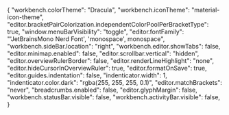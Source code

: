 { "workbench.colorTheme": "Dracula", "workbench.iconTheme":
"material-icon-theme",
"editor.bracketPairColorization.independentColorPoolPerBracketType": true,
"window.menuBarVisibility": "toggle", 
"editor.fontFamily": "'JetBrainsMono Nerd Font', 'monospace', monospace", 
"workbench.sideBar.location": "right",
"workbench.editor.showTabs": false, 
"editor.minimap.enabled": false,
"editor.scrollbar.vertical": "hidden", 
"editor.overviewRulerBorder": false,
"editor.renderLineHighlight": "none", 
"editor.hideCursorInOverviewRuler": true,
"editor.formatOnSave": true,
"editor.guides.indentation": false,
"indenticator.width": 1, 
"indenticator.color.dark": "rgba(255, 255, 255, 0.1)",
"editor.matchBrackets": "never", 
"breadcrumbs.enabled": false,
"editor.glyphMargin": false, 
"workbench.statusBar.visible": false,
"workbench.activityBar.visible": false, }

